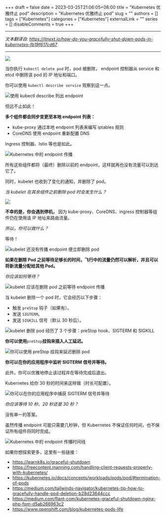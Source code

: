 +++
draft = false
date = 2023-03-25T21:06:05+08:00
title = "Kubernetes 优雅终止 pod"
description = "Kubernetes 优雅终止 pod"
slug = ""
authors = []
tags = ["Kubernetes"]
categories = ["Kubernetes"]
externalLink = ""
series = []
disableComments = true
+++

---

*文本翻译自: https://itnext.io/how-do-you-gracefully-shut-down-pods-in-kubernetes-fb19f617cd67*

---

![](https://miro.medium.com/v2/0*95EBbIEaG9T2_N5V.png)

当你执行 `kubectl delete pod` 时，pod 被删除， endpoint 控制器从 service 和 etcd 中删除该 pod 的 IP 地址和端口。

你可以使用 `kubectl describe service` 观察到这一点。

![使用 kubectl describe 列出 endpoint](https://miro.medium.com/v2/0*u1dqT-9CWfJPzSz-.png)

但远不止如此！

**多个组件都会同步变更至本地 endpoint 列表：**

- kube-proxy 通过本地 endpoint 列表来编写 iptables 规则
- CoreDNS 使用 endpoint 重新配置 DNS

Ingress 控制器、Istio 等也是如此。

![Kubernetes 中的 endpoint 传播](https://miro.medium.com/v2/0*for72y-XTvmvKZuF.png)

所有这些组件都将（最终）删除以前的 endpoint，这样就再也没有流量可以到达它了。

同时，kubelet 也收到了变化的通知，并删除了 pod。

*当 kubelet 在其余组件之前删除 pod 时会发生什么？*

![](https://miro.medium.com/v2/0*7tK2_LUn-gwGEAad.png)

**不幸的是，你会遇到停机，** 因为 kube-proxy、CoreDNS、ingress 控制器等组件仍在使用该 IP 地址来路由流量。

*所以，你可以做什么？*

等待！

![kubelet 还没有传播 endpoint 便立即删除 pod](https://miro.medium.com/v2/0*Ew5wmjSUW1wQmti9.png)

**如果在删除 Pod 之前等待足够长的时间，飞行中的流量仍然可以解析，并且可以将新流量分配给其他 Pod。**

*你应该如何等待？*

![kubelet 应该在删除 pod 之前等待 endpoint 传播](https://miro.medium.com/v2/0*344P0iQtxQxJNzi8.png)

当 kubelet 删除一个 pod 时，它会经历以下步骤：

- 触发 `preStop` 钩子（如果有）。
- 发送 `SIGTERM`。
- 发送 `SIGKILL` 信号（默认 30 秒后）。

![kubelet 删除 pod 经历了 3 个步骤：preStop hook、SIGTERM 和 SIGKILL](https://miro.medium.com/v2/0*LrgZBq0nLMJIPfz4.png)

**你可以使用**`preStop`**挂钩来插入人工延迟。**

![你可以使用 preStop 挂钩来延迟删除 pod](https://miro.medium.com/v2/0*wItrocVhRzm4DYMm.png)

**你可以在你的应用程序中监听 SIGTERM 信号并等待。**

此外，你可以优雅地停止该过程并在等待完成后退出。

Kubernetes 给你 30 秒的时间来这样做（时长可配置）。

![你可以在你的应用程序中捕获 SIGTERM 信号并等待](https://miro.medium.com/v2/0*Lj2c8E2Cyb-TJwXP.png)

*你应该等待 10 秒、20 秒还是 30 秒？*

没有单一的答案。

虽然传播 endpoint 可能只需要几秒钟，但 Kubernetes 不保证任何时间，也不保证所有组件将同时完成。

![Kubernetes 中的 endpoint 传播时间线](https://miro.medium.com/v2/0*2qhqDUVV50rrTCYU.png)

如果你想探索更多，这里有一些链接：

- https://learnk8s.io/graceful-shutdown
- https://freecontent.manning.com/handling-client-requests-properly-with-kubernetes/
- https://kubernetes.io/docs/concepts/workloads/pods/pod/#termination-of-pods
- https://medium.com/tailwinds-navigator/kubernetes-tip-how-to-gracefully-handle-pod-deletion-b28d23644ccc
- https://medium.com/flant-com/kubernetes-graceful-shutdown-nginx-php-fpm-d5ab266963c2
- https://www.openshift.com/blog/kubernetes-pods-life
